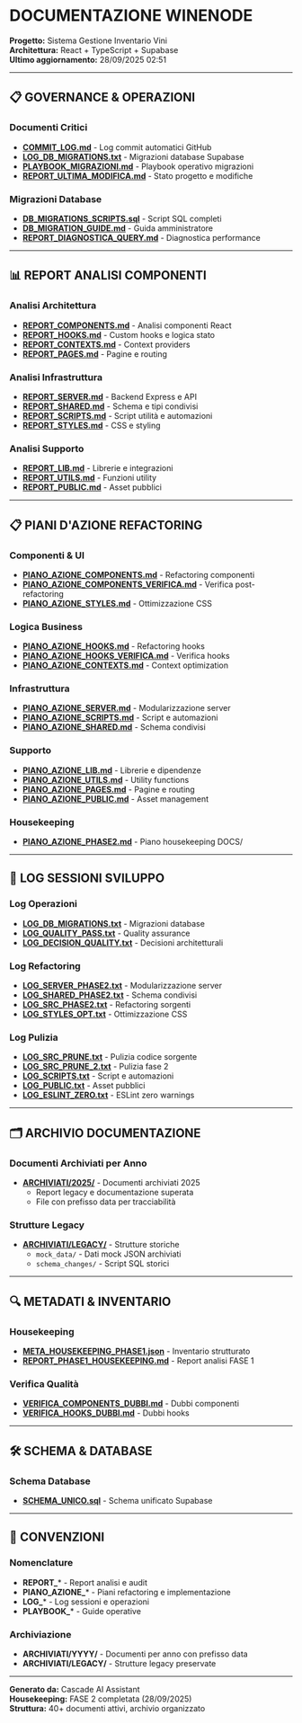 # DOCUMENTAZIONE WINENODE

**Progetto:** Sistema Gestione Inventario Vini  
**Architettura:** React + TypeScript + Supabase  
**Ultimo aggiornamento:** 28/09/2025 02:51

---

## 📋 GOVERNANCE & OPERAZIONI

### Documenti Critici
- **[COMMIT_LOG.md](./COMMIT_LOG.md)** - Log commit automatici GitHub
- **[LOG_DB_MIGRATIONS.txt](./LOG_DB_MIGRATIONS.txt)** - Migrazioni database Supabase
- **[PLAYBOOK_MIGRAZIONI.md](./PLAYBOOK_MIGRAZIONI.md)** - Playbook operativo migrazioni
- **[REPORT_ULTIMA_MODIFICA.md](./REPORT_ULTIMA_MODIFICA.md)** - Stato progetto e modifiche

### Migrazioni Database
- **[DB_MIGRATIONS_SCRIPTS.sql](./DB_MIGRATIONS_SCRIPTS.sql)** - Script SQL completi
- **[DB_MIGRATION_GUIDE.md](./DB_MIGRATION_GUIDE.md)** - Guida amministratore
- **[REPORT_DIAGNOSTICA_QUERY.md](./REPORT_DIAGNOSTICA_QUERY.md)** - Diagnostica performance

---

## 📊 REPORT ANALISI COMPONENTI

### Analisi Architettura
- **[REPORT_COMPONENTS.md](./REPORT_COMPONENTS.md)** - Analisi componenti React
- **[REPORT_HOOKS.md](./REPORT_HOOKS.md)** - Custom hooks e logica stato
- **[REPORT_CONTEXTS.md](./REPORT_CONTEXTS.md)** - Context providers
- **[REPORT_PAGES.md](./REPORT_PAGES.md)** - Pagine e routing

### Analisi Infrastruttura
- **[REPORT_SERVER.md](./REPORT_SERVER.md)** - Backend Express e API
- **[REPORT_SHARED.md](./REPORT_SHARED.md)** - Schema e tipi condivisi
- **[REPORT_SCRIPTS.md](./REPORT_SCRIPTS.md)** - Script utilità e automazioni
- **[REPORT_STYLES.md](./REPORT_STYLES.md)** - CSS e styling

### Analisi Supporto
- **[REPORT_LIB.md](./REPORT_LIB.md)** - Librerie e integrazioni
- **[REPORT_UTILS.md](./REPORT_UTILS.md)** - Funzioni utility
- **[REPORT_PUBLIC.md](./REPORT_PUBLIC.md)** - Asset pubblici

---

## 📋 PIANI D'AZIONE REFACTORING

### Componenti & UI
- **[PIANO_AZIONE_COMPONENTS.md](./PIANO_AZIONE_COMPONENTS.md)** - Refactoring componenti
- **[PIANO_AZIONE_COMPONENTS_VERIFICA.md](./PIANO_AZIONE_COMPONENTS_VERIFICA.md)** - Verifica post-refactoring
- **[PIANO_AZIONE_STYLES.md](./PIANO_AZIONE_STYLES.md)** - Ottimizzazione CSS

### Logica Business
- **[PIANO_AZIONE_HOOKS.md](./PIANO_AZIONE_HOOKS.md)** - Refactoring hooks
- **[PIANO_AZIONE_HOOKS_VERIFICA.md](./PIANO_AZIONE_HOOKS_VERIFICA.md)** - Verifica hooks
- **[PIANO_AZIONE_CONTEXTS.md](./PIANO_AZIONE_CONTEXTS.md)** - Context optimization

### Infrastruttura
- **[PIANO_AZIONE_SERVER.md](./PIANO_AZIONE_SERVER.md)** - Modularizzazione server
- **[PIANO_AZIONE_SCRIPTS.md](./PIANO_AZIONE_SCRIPTS.md)** - Script e automazioni
- **[PIANO_AZIONE_SHARED.md](./PIANO_AZIONE_SHARED.md)** - Schema condivisi

### Supporto
- **[PIANO_AZIONE_LIB.md](./PIANO_AZIONE_LIB.md)** - Librerie e dipendenze
- **[PIANO_AZIONE_UTILS.md](./PIANO_AZIONE_UTILS.md)** - Utility functions
- **[PIANO_AZIONE_PAGES.md](./PIANO_AZIONE_PAGES.md)** - Pagine e routing
- **[PIANO_AZIONE_PUBLIC.md](./PIANO_AZIONE_PUBLIC.md)** - Asset management

### Housekeeping
- **[PIANO_AZIONE_PHASE2.md](./PIANO_AZIONE_PHASE2.md)** - Piano housekeeping DOCS/

---

## 📝 LOG SESSIONI SVILUPPO

### Log Operazioni
- **[LOG_DB_MIGRATIONS.txt](./LOG_DB_MIGRATIONS.txt)** - Migrazioni database
- **[LOG_QUALITY_PASS.txt](./LOG_QUALITY_PASS.txt)** - Quality assurance
- **[LOG_DECISION_QUALITY.txt](./LOG_DECISION_QUALITY.txt)** - Decisioni architetturali

### Log Refactoring
- **[LOG_SERVER_PHASE2.txt](./LOG_SERVER_PHASE2.txt)** - Modularizzazione server
- **[LOG_SHARED_PHASE2.txt](./LOG_SHARED_PHASE2.txt)** - Schema condivisi
- **[LOG_SRC_PHASE2.txt](./LOG_SRC_PHASE2.txt)** - Refactoring sorgenti
- **[LOG_STYLES_OPT.txt](./LOG_STYLES_OPT.txt)** - Ottimizzazione CSS

### Log Pulizia
- **[LOG_SRC_PRUNE.txt](./LOG_SRC_PRUNE.txt)** - Pulizia codice sorgente
- **[LOG_SRC_PRUNE_2.txt](./LOG_SRC_PRUNE_2.txt)** - Pulizia fase 2
- **[LOG_SCRIPTS.txt](./LOG_SCRIPTS.txt)** - Script e automazioni
- **[LOG_PUBLIC.txt](./LOG_PUBLIC.txt)** - Asset pubblici
- **[LOG_ESLINT_ZERO.txt](./LOG_ESLINT_ZERO.txt)** - ESLint zero warnings

---

## 🗂️ ARCHIVIO DOCUMENTAZIONE

### Documenti Archiviati per Anno
- **[ARCHIVIATI/2025/](./ARCHIVIATI/2025/)** - Documenti archiviati 2025
  - Report legacy e documentazione superata
  - File con prefisso data per tracciabilità

### Strutture Legacy
- **[ARCHIVIATI/LEGACY/](./ARCHIVIATI/LEGACY/)** - Strutture storiche
  - `mock_data/` - Dati mock JSON archiviati
  - `schema_changes/` - Script SQL storici

---

## 🔍 METADATI & INVENTARIO

### Housekeeping
- **[META_HOUSEKEEPING_PHASE1.json](./META_HOUSEKEEPING_PHASE1.json)** - Inventario strutturato
- **[REPORT_PHASE1_HOUSEKEEPING.md](./REPORT_PHASE1_HOUSEKEEPING.md)** - Report analisi FASE 1

### Verifica Qualità
- **[VERIFICA_COMPONENTS_DUBBI.md](./VERIFICA_COMPONENTS_DUBBI.md)** - Dubbi componenti
- **[VERIFICA_HOOKS_DUBBI.md](./VERIFICA_HOOKS_DUBBI.md)** - Dubbi hooks

---

## 🛠️ SCHEMA & DATABASE

### Schema Database
- **[SCHEMA_UNICO.sql](./SCHEMA_UNICO.sql)** - Schema unificato Supabase

---

## 📖 CONVENZIONI

### Nomenclature
- **REPORT_*** - Report analisi e audit
- **PIANO_AZIONE_*** - Piani refactoring e implementazione
- **LOG_*** - Log sessioni e operazioni
- **PLAYBOOK_*** - Guide operative

### Archiviazione
- **ARCHIVIATI/YYYY/** - Documenti per anno con prefisso data
- **ARCHIVIATI/LEGACY/** - Strutture legacy preservate

---

**Generato da:** Cascade AI Assistant  
**Housekeeping:** FASE 2 completata (28/09/2025)  
**Struttura:** 40+ documenti attivi, archivio organizzato
